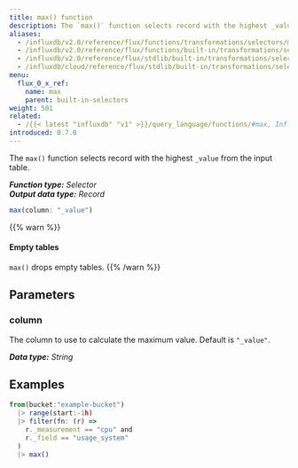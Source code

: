 ```yaml
---
title: max() function
description: The `max()` function selects record with the highest _value from the input table.
aliases:
  - /influxdb/v2.0/reference/flux/functions/transformations/selectors/max  
  - /influxdb/v2.0/reference/flux/functions/built-in/transformations/selectors/max/
  - /influxdb/v2.0/reference/flux/stdlib/built-in/transformations/selectors/max/
  - /influxdb/cloud/reference/flux/stdlib/built-in/transformations/selectors/max/
menu:
  flux_0_x_ref:
    name: max
    parent: built-in-selectors
weight: 501
related:
  - /{{< latest "influxdb" "v1" >}}/query_language/functions/#max, InfluxQL – MAX()
introduced: 0.7.0
---
```


The `max()` function selects record with the highest `_value` from the input table.

_**Function type:** Selector_  
_**Output data type:** Record_

```js
max(column: "_value")
```

{{% warn %}}
#### Empty tables
`max()` drops empty tables.
{{% /warn %}}

## Parameters

### column
The column to use to calculate the maximum value.
Default is `"_value"`.

_**Data type:** String_

## Examples
```js
from(bucket:"example-bucket")
  |> range(start:-1h)
  |> filter(fn: (r) =>
    r._measurement == "cpu" and
    r._field == "usage_system"
  )
  |> max()
```
